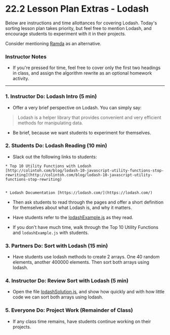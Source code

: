# 22.2 Lesson Plan Extras - Lodash

Below are instructions and time allottances for covering Lodash. Today's sorting lesson plan takes priority, but feel free to mention Lodash, and encourage students to experiment with it in their projects.

Consider mentioning [Ramda](http://ramdajs.com/0.22.1/index.html) as an alternative.

### Instructor Notes

* If you're pressed for time, feel free to cover only the first two headings in class, and assign the algorithm rewrite as an optional homework activity.

- - -

### 1. Instructor Do: Lodash Intro (5 min)

* Offer a very brief perspective on Lodash. You can simply say:

> Lodash is a helper library that provides convenient and very efficient methods for manipulating data.

* Be brief, because we want students to experiment for themselves.

### 2. Students Do: Lodash Reading (10 min)

* Slack out the following links to students:


```
* Top 10 Utility Functions with Lodash [http://colintoh.com/blog/lodash-10-javascript-utility-functions-stop-rewriting](http://colintoh.com/blog/lodash-10-javascript-utility-functions-stop-rewriting)


* Lodash Documentation [https://lodash.com/](https://lodash.com/)
```

* Then ask students to read through the pages and offer a short definition for themselves about what Lodash is, and why it matters.


* Have students refer to the [lodashExample.js](../../../../../01-Class-Content/22-computer-science/01-Activities/06-Lodash/lodashExamples.js) as they read.


* If you don't have much time, walk through the Top 10 Utility Functions and `lodashExample.js` with students.

### 3. Partners Do: Sort with Lodash (15 min)

* Have students use lodash methods to create 2 arrays. One 40 random elements, another 400000 elements. Then sort both arrays using lodash.

### 4. Instructor Do: Review Sort with Lodash (5 min)

* Open the file [lodashSolution.js](../../../../../01-Class-Content/22-computer-science/01-Activities/06-Lodash/lodashSort.js), and show how quickly and with how little code we can sort both arrays using lodash.

### 5. Everyone Do: Project Work (Remainder of Class)

* If any class time remains, have students continue working on their projects. 
